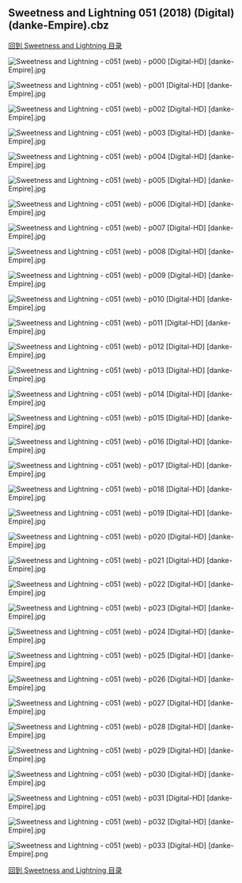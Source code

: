 ## Sweetness and Lightning 051 (2018) (Digital) (danke-Empire).cbz


[回到 Sweetness and Lightning 目录](https://github.com/alicewish/markdown/blob/master/series/Sweetness-Lightning.md)


![Sweetness and Lightning - c051 (web) - p000 [Digital-HD] [danke-Empire].jpg](https://wx1.sinaimg.cn/large/6a9fdecagy1fob14y8j5aj21j82cwtqr.jpg)

![Sweetness and Lightning - c051 (web) - p001 [Digital-HD] [danke-Empire].jpg](https://wx1.sinaimg.cn/large/6a9fdecagy1fob158lnkmj21kw28zkjl.jpg)

![Sweetness and Lightning - c051 (web) - p002 [Digital-HD] [danke-Empire].jpg](https://wx1.sinaimg.cn/large/6a9fdecagy1fob15k8rbaj21kw28z7wh.jpg)

![Sweetness and Lightning - c051 (web) - p003 [Digital-HD] [danke-Empire].jpg](https://wx1.sinaimg.cn/large/6a9fdecagy1fob15vzjd6j21kw28z4qp.jpg)

![Sweetness and Lightning - c051 (web) - p004 [Digital-HD] [danke-Empire].jpg](https://wx1.sinaimg.cn/large/6a9fdecagy1fob163vv2oj21kw28zkj9.jpg)

![Sweetness and Lightning - c051 (web) - p005 [Digital-HD] [danke-Empire].jpg](https://wx1.sinaimg.cn/large/6a9fdecagy1fob16c0ah8j21kw28z1kx.jpg)

![Sweetness and Lightning - c051 (web) - p006 [Digital-HD] [danke-Empire].jpg](https://wx1.sinaimg.cn/large/6a9fdecagy1fob16pkf2nj21kw28zaya.jpg)

![Sweetness and Lightning - c051 (web) - p007 [Digital-HD] [danke-Empire].jpg](https://wx1.sinaimg.cn/large/6a9fdecagy1fob175oiqmj21kw28z4qp.jpg)

![Sweetness and Lightning - c051 (web) - p008 [Digital-HD] [danke-Empire].jpg](https://wx1.sinaimg.cn/large/6a9fdecagy1fob17f2yx4j21kw28z1kx.jpg)

![Sweetness and Lightning - c051 (web) - p009 [Digital-HD] [danke-Empire].jpg](https://wx1.sinaimg.cn/large/6a9fdecagy1fob17v023uj21kw28z4qp.jpg)

![Sweetness and Lightning - c051 (web) - p010 [Digital-HD] [danke-Empire].jpg](https://wx1.sinaimg.cn/large/6a9fdecagy1fob183lpexj21kw28z7wh.jpg)

![Sweetness and Lightning - c051 (web) - p011 [Digital-HD] [danke-Empire].jpg](https://wx1.sinaimg.cn/large/6a9fdecagy1fob18fjg57j21kw28zb29.jpg)

![Sweetness and Lightning - c051 (web) - p012 [Digital-HD] [danke-Empire].jpg](https://wx1.sinaimg.cn/large/6a9fdecagy1fob18s3ygnj21kw28zb29.jpg)

![Sweetness and Lightning - c051 (web) - p013 [Digital-HD] [danke-Empire].jpg](https://wx1.sinaimg.cn/large/6a9fdecagy1fob191d2tkj21kw28z4qp.jpg)

![Sweetness and Lightning - c051 (web) - p014 [Digital-HD] [danke-Empire].jpg](https://wx1.sinaimg.cn/large/6a9fdecagy1fob196ob7hj21kw28z4qp.jpg)

![Sweetness and Lightning - c051 (web) - p015 [Digital-HD] [danke-Empire].jpg](https://wx1.sinaimg.cn/large/6a9fdecagy1fob19ip3vfj21kw28z7wh.jpg)

![Sweetness and Lightning - c051 (web) - p016 [Digital-HD] [danke-Empire].jpg](https://wx1.sinaimg.cn/large/6a9fdecagy1fob19wk977j21kw28z4qp.jpg)

![Sweetness and Lightning - c051 (web) - p017 [Digital-HD] [danke-Empire].jpg](https://wx1.sinaimg.cn/large/6a9fdecagy1fob1adis5vj21kw28ze81.jpg)

![Sweetness and Lightning - c051 (web) - p018 [Digital-HD] [danke-Empire].jpg](https://wx1.sinaimg.cn/large/6a9fdecagy1fob1amckchj21kw28z1kx.jpg)

![Sweetness and Lightning - c051 (web) - p019 [Digital-HD] [danke-Empire].jpg](https://wx1.sinaimg.cn/large/6a9fdecagy1fob1b4amndj21kw28zhdt.jpg)

![Sweetness and Lightning - c051 (web) - p020 [Digital-HD] [danke-Empire].jpg](https://wx1.sinaimg.cn/large/6a9fdecagy1fob1bc7ojoj21kw28zqou.jpg)

![Sweetness and Lightning - c051 (web) - p021 [Digital-HD] [danke-Empire].jpg](https://wx1.sinaimg.cn/large/6a9fdecagy1fob1blxju6j21kw28z1kx.jpg)

![Sweetness and Lightning - c051 (web) - p022 [Digital-HD] [danke-Empire].jpg](https://wx1.sinaimg.cn/large/6a9fdecagy1fob1buk37qj21kw28ztsv.jpg)

![Sweetness and Lightning - c051 (web) - p023 [Digital-HD] [danke-Empire].jpg](https://wx1.sinaimg.cn/large/6a9fdecagy1fob1c4t6yjj21kw28zx46.jpg)

![Sweetness and Lightning - c051 (web) - p024 [Digital-HD] [danke-Empire].jpg](https://wx1.sinaimg.cn/large/6a9fdecagy1fob1cdln0cj21kw28ztyf.jpg)

![Sweetness and Lightning - c051 (web) - p025 [Digital-HD] [danke-Empire].jpg](https://wx1.sinaimg.cn/large/6a9fdecagy1fob1cr4snwj21kw28z7wh.jpg)

![Sweetness and Lightning - c051 (web) - p026 [Digital-HD] [danke-Empire].jpg](https://wx1.sinaimg.cn/large/6a9fdecagy1fob1d1ppx7j21kw28z7tg.jpg)

![Sweetness and Lightning - c051 (web) - p027 [Digital-HD] [danke-Empire].jpg](https://wx1.sinaimg.cn/large/6a9fdecagy1fob1d95lgjj21kw28z1kx.jpg)

![Sweetness and Lightning - c051 (web) - p028 [Digital-HD] [danke-Empire].jpg](https://wx1.sinaimg.cn/large/6a9fdecagy1fob1dkw9t6j21kw28znpd.jpg)

![Sweetness and Lightning - c051 (web) - p029 [Digital-HD] [danke-Empire].jpg](https://wx1.sinaimg.cn/large/6a9fdecagy1fob1e3uun0j21kw28znpd.jpg)

![Sweetness and Lightning - c051 (web) - p030 [Digital-HD] [danke-Empire].jpg](https://wx1.sinaimg.cn/large/6a9fdecagy1fob1edqgtbj21kw28z4qp.jpg)

![Sweetness and Lightning - c051 (web) - p031 [Digital-HD] [danke-Empire].jpg](https://wx1.sinaimg.cn/large/6a9fdecagy1fob1ejqjf4j21kw28zx5o.jpg)

![Sweetness and Lightning - c051 (web) - p032 [Digital-HD] [danke-Empire].jpg](https://wx1.sinaimg.cn/large/6a9fdecagy1fob1ewn7m8j21kw28z4qp.jpg)

![Sweetness and Lightning - c051 (web) - p033 [Digital-HD] [danke-Empire].png](https://wx1.sinaimg.cn/large/6a9fdecagy1fob1ez8671j21kw28z0qz.jpg)

[回到 Sweetness and Lightning 目录](https://github.com/alicewish/markdown/blob/master/series/Sweetness-Lightning.md)

